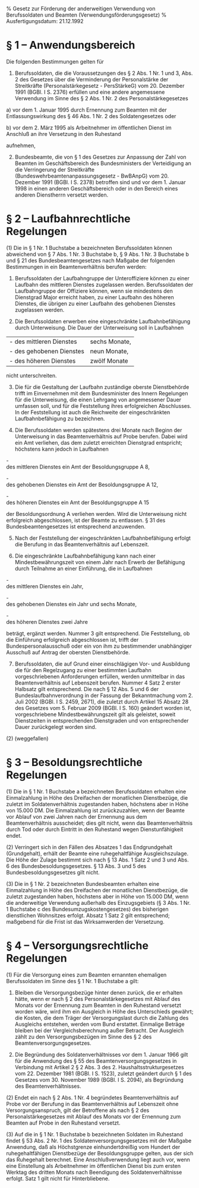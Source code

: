 % Gesetz zur Förderung der anderweitigen Verwendung von Berufssoldaten und Beamten  (Verwendungsförderungsgesetz)
% Ausfertigungsdatum: 21.12.1992
 
# § 1 – Anwendungsbereich

Die folgenden Bestimmungen gelten für

1. Berufssoldaten, die die Voraussetzungen des § 2 Abs. 1 Nr. 1 und 3, Abs. 2 des Gesetzes über die Verminderung der Personalstärke der Streitkräfte (Personalstärkegesetz - PersStärkeG) vom 20. Dezember 1991 (BGBl. I S. 2376) erfüllen und eine andere angemessene Verwendung im Sinne des § 2 Abs. 1 Nr. 2 des Personalstärkegesetzes

a) vor dem 1. Januar 1995 durch Ernennung zum Beamten mit der Entlassungswirkung des § 46 Abs. 1 Nr. 2 des Soldatengesetzes oder

b) vor dem 2. März 1995 als Arbeitnehmer im öffentlichen Dienst im Anschluß an ihre Versetzung in den Ruhestand

aufnehmen,

2. Bundesbeamte, die von § 1 des Gesetzes zur Anpassung der Zahl von Beamten im Geschäftsbereich des Bundesministers der Verteidigung an die Verringerung der Streitkräfte (Bundeswehrbeamtenanpassungsgesetz - BwBAnpG) vom 20. Dezember 1991 (BGBl. I S. 2378) betroffen sind und vor dem 1. Januar 1998 in einen anderen Geschäftsbereich oder in den Bereich eines anderen Dienstherrn versetzt werden.

# § 2 – Laufbahnrechtliche Regelungen

(1) Die in § 1 Nr. 1 Buchstabe a bezeichneten Berufssoldaten können abweichend von § 7 Abs. 1 Nr. 3 Buchstabe b, § 9 Abs. 1 Nr. 3 Buchstabe b und § 21 des Bundesbeamtengesetzes nach Maßgabe der folgenden Bestimmungen in ein Beamtenverhältnis berufen werden:

1. Berufssoldaten der Laufbahngruppe der Unteroffiziere können zu einer Laufbahn des mittleren Dienstes zugelassen werden. Berufssoldaten der Laufbahngruppe der Offiziere können, wenn sie mindestens den Dienstgrad Major erreicht haben, zu einer Laufbahn des höheren Dienstes, die übrigen zu einer Laufbahn des gehobenen Dienstes zugelassen werden.

2. Die Berufssoldaten erwerben eine eingeschränkte Laufbahnbefähigung durch Unterweisung. Die Dauer der Unterweisung soll in Laufbahnen

  

|                           |               |
|:--------------------------|:--------------|
| \- des mittleren Dienstes | sechs Monate, |
| \- des gehobenen Dienstes | neun Monate,  |
| \- des höheren Dienstes   | zwölf Monate  |

nicht unterschreiten.

3. Die für die Gestaltung der Laufbahn zuständige oberste Dienstbehörde trifft im Einvernehmen mit dem Bundesminister des Innern Regelungen für die Unterweisung, die einen Lehrgang von angemessener Dauer umfassen soll, und für die Feststellung ihres erfolgreichen Abschlusses. In der Feststellung ist auch die Reichweite der eingeschränkten Laufbahnbefähigung zu bezeichnen.

4. Die Berufssoldaten werden spätestens drei Monate nach Beginn der Unterweisung in das Beamtenverhältnis auf Probe berufen. Dabei wird ein Amt verliehen, das dem zuletzt erreichten Dienstgrad entspricht; höchstens kann jedoch in Laufbahnen

\-  
des mittleren Dienstes ein Amt der Besoldungsgruppe A 8,

\-  
des gehobenen Dienstes ein Amt der Besoldungsgruppe A 12,

\-  
des höheren Dienstes ein Amt der Besoldungsgruppe A 15

der Besoldungsordnung A verliehen werden. Wird die Unterweisung nicht erfolgreich abgeschlossen, ist der Beamte zu entlassen. § 31 des Bundesbeamtengesetzes ist entsprechend anzuwenden.

5. Nach der Feststellung der eingeschränkten Laufbahnbefähigung erfolgt die Berufung in das Beamtenverhältnis auf Lebenszeit.

6. Die eingeschränkte Laufbahnbefähigung kann nach einer Mindestbewährungszeit von einem Jahr nach Erwerb der Befähigung durch Teilnahme an einer Einführung, die in Laufbahnen

\-  
des mittleren Dienstes ein Jahr,

\-  
des gehobenen Dienstes ein Jahr und sechs Monate,

\-  
des höheren Dienstes zwei Jahre

beträgt, ergänzt werden. Nummer 3 gilt entsprechend. Die Feststellung, ob die Einführung erfolgreich abgeschlossen ist, trifft der Bundespersonalausschuß oder ein von ihm zu bestimmender unabhängiger Ausschuß auf Antrag der obersten Dienstbehörde.

7. Berufssoldaten, die auf Grund einer einschlägigen Vor- und Ausbildung die für den Regelzugang zu einer bestimmten Laufbahn vorgeschriebenen Anforderungen erfüllen, werden unmittelbar in das Beamtenverhältnis auf Lebenszeit berufen. Nummer 4 Satz 2 erster Halbsatz gilt entsprechend. Die nach § 12 Abs. 5 und 6 der Bundeslaufbahnverordnung in der Fassung der Bekanntmachung vom 2. Juli 2002 (BGBl. I S. 2459, 2671), die zuletzt durch Artikel 15 Absatz 28 des Gesetzes vom 5. Februar 2009 (BGBl. I S. 160) geändert worden ist, vorgeschriebene Mindestbewährungszeit gilt als geleistet, soweit Dienstzeiten in entsprechenden Dienstgraden und von entsprechender Dauer zurückgelegt worden sind.

(2) (weggefallen)

# § 3 – Besoldungsrechtliche Regelungen

(1) Die in § 1 Nr. 1 Buchstabe a bezeichneten Berufssoldaten erhalten eine Einmalzahlung in Höhe des Dreifachen der monatlichen Dienstbezüge, die zuletzt im Soldatenverhältnis zugestanden haben, höchstens aber in Höhe von 15.000 DM. Die Einmalzahlung ist zurückzuzahlen, wenn der Beamte vor Ablauf von zwei Jahren nach der Ernennung aus dem Beamtenverhältnis ausscheidet; dies gilt nicht, wenn das Beamtenverhältnis durch Tod oder durch Eintritt in den Ruhestand wegen Dienstunfähigkeit endet.

(2) Verringert sich in den Fällen des Absatzes 1 das Endgrundgehalt (Grundgehalt), erhält der Beamte eine ruhegehaltfähige Ausgleichszulage. Die Höhe der Zulage bestimmt sich nach § 13 Abs. 1 Satz 2 und 3 und Abs. 6 des Bundesbesoldungsgesetzes. § 13 Abs. 3 und 5 des Bundesbesoldungsgesetzes gilt nicht.

(3) Die in § 1 Nr. 2 bezeichneten Bundesbeamten erhalten eine Einmalzahlung in Höhe des Dreifachen der monatlichen Dienstbezüge, die zuletzt zugestanden haben, höchstens aber in Höhe von 15.000 DM, wenn die anderweitige Verwendung außerhalb des Einzugsgebiets (§ 3 Abs. 1 Nr. 1 Buchstabe c des Bundesumzugskostengesetzes) des bisherigen dienstlichen Wohnsitzes erfolgt. Absatz 1 Satz 2 gilt entsprechend; maßgebend für die Frist ist das Wirksamwerden der Versetzung.

# § 4 – Versorgungsrechtliche Regelungen

(1) Für die Versorgung eines zum Beamten ernannten ehemaligen Berufssoldaten im Sinne des § 1 Nr. 1 Buchstabe a gilt:

1. Bleiben die Versorgungsbezüge hinter denen zurück, die er erhalten hätte, wenn er nach § 2 des Personalstärkegesetzes mit Ablauf des Monats vor der Ernennung zum Beamten in den Ruhestand versetzt worden wäre, wird ihm ein Ausgleich in Höhe des Unterschieds gewährt; die Kosten, die dem Träger der Versorgungslast durch die Zahlung des Ausgleichs entstehen, werden vom Bund erstattet. Einmalige Beträge bleiben bei der Vergleichsberechnung außer Betracht. Der Ausgleich zählt zu den Versorgungsbezügen im Sinne des § 2 des Beamtenversorgungsgesetzes.

2. Die Begründung des Soldatenverhältnisses vor dem 1. Januar 1966 gilt für die Anwendung des § 55 des Beamtenversorgungsgesetzes in Verbindung mit Artikel 2 § 2 Abs. 3 des 2. Haushaltsstrukturgesetzes vom 22. Dezember 1981 (BGBl. I S. 1523), zuletzt geändert durch § 1 des Gesetzes vom 30. November 1989 (BGBl. I S. 2094), als Begründung des Beamtenverhältnisses.

(2) Endet ein nach § 2 Abs. 1 Nr. 4 begründetes Beamtenverhältnis auf Probe vor der Berufung in das Beamtenverhältnis auf Lebenszeit ohne Versorgungsanspruch, gilt der Betroffene als nach § 2 des Personalstärkegesetzes mit Ablauf des Monats vor der Ernennung zum Beamten auf Probe in den Ruhestand versetzt.

(3) Auf die in § 1 Nr. 1 Buchstabe b bezeichneten Soldaten im Ruhestand findet § 53 Abs. 2 Nr. 1 des Soldatenversorgungsgesetzes mit der Maßgabe Anwendung, daß als Höchstgrenze einhundertdreißig vom Hundert der ruhegehaltfähigen Dienstbezüge der Besoldungsgruppe gelten, aus der sich das Ruhegehalt berechnet. Eine Anschlußverwendung liegt auch vor, wenn eine Einstellung als Arbeitnehmer im öffentlichen Dienst bis zum ersten Werktag des dritten Monats nach Beendigung des Soldatenverhältnisse erfolgt. Satz 1 gilt nicht für Hinterbliebene.
